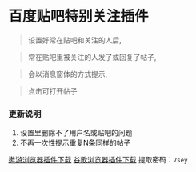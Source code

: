 # 百度贴吧特别关注插件

>设置好常在贴吧和关注的人后,

>常在贴吧里被关注的人发了或回复了帖子,

>会以消息窗体的方式提示,

>点击可打开帖子


### 更新说明
1. 设置里删除不了用户名或贴吧的问题
2. 不再一次性提示重复N条同样的帖子

[遨游浏览器插件下载](http://extension.maxthon.cn/detail/index.php?view_id=2774)
[谷歌浏览器插件下载](http://pan.baidu.com/s/1mgIGii0) 提取密码：`7sey`